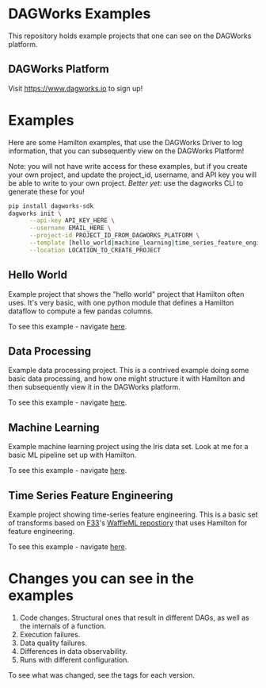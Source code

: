 # DAGWorks Examples
This repository holds example projects that one can see on the DAGWorks platform.

## DAGWorks Platform
Visit https://www.dagworks.io to sign up!

# Examples
Here are some Hamilton examples, that use the DAGWorks Driver to log information, that 
you can subsequently view on the DAGWorks Platform! 

Note: you will not have write access for these examples, but if you create your own project, 
and update the project_id, username, and API key you will be able to write to your own project.
*Better yet*: use the dagworks CLI to generate these for you! 

```bash
pip install dagworks-sdk
dagworks init \
      --api-key API_KEY_HERE \
      --username EMAIL_HERE \
      --project-id PROJECT_ID_FROM_DAGWORKS_PLATFORM \
      --template [hello_world|machine_learning|time_series_feature_engineering|data_processing] \
      --location LOCATION_TO_CREATE_PROJECT
```

## Hello World
Example project that shows the "hello world" project that Hamilton often uses.
It's very basic, with one python module that defines a Hamilton dataflow to compute a few pandas columns.

To see this example - navigate [here](https://app.dagworks.io/dashboard/project/2).


## Data Processing
Example data processing project. This is a contrived example doing some basic data processing,
and how one might structure it with Hamilton and then subsequently view it in the DAGWorks platform.

To see this example - navigate [here](https://app.dagworks.io/dashboard/project/32).

## Machine Learning
Example machine learning project using the Iris data set. Look at me for a basic ML pipeline 
set up with Hamilton.

To see this example - navigate [here](https://app.dagworks.io/dashboard/project/29).

## Time Series Feature Engineering
Example project showing time-series feature engineering. This is a basic set of transforms based on
[F33](https://www.f33.ai)'s [WaffleML repostiory](https://github.com/F33AI/waffleml-examples/tree/master/kaggle_store_item_demand_forecasting)
that uses Hamilton for feature engineering. 

To see this example - navigate [here](https://app.dagworks.io/dashboard/project/31).


# Changes you can see in the examples

1. Code changes. Structural ones that result in different DAGs, as well as the internals of a function.
2. Execution failures.
3. Data quality failures.
4. Differences in data observability.
5. Runs with different configuration.

To see what was changed, see the tags for each version.